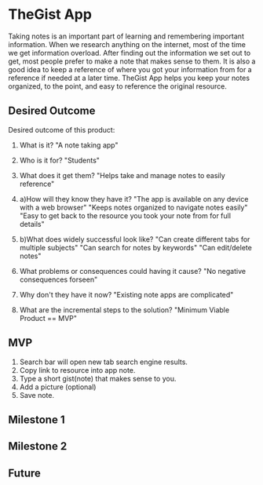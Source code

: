 # TheGist App
Taking notes is an important part of learning and remembering important information. When we research anything on the internet, most of the time we get information overload. After finding out the information we set out to get, most people prefer to make a note that makes sense to them. It is also a good idea to keep a reference of where you got your information from for a reference if needed at a later time. TheGist App helps you keep your notes organized, to the point, and easy to reference the original resource.

## Desired Outcome
Desired outcome of this product:

1. What is it?
"A note taking app"

2. Who is it for?
"Students"

3. What does it get them?
"Helps take and manage notes to easily reference"

4. a)How will they know they have it?
"The app is available on any device with a web browser"
"Keeps notes organized to navigate notes easily"
"Easy to get back to the resource you took your note from for full details"

4. b)What does widely successful look like?
"Can create different tabs for multiple subjects"
"Can search for notes by keywords"
"Can edit/delete notes"

5. What problems or consequences could having it cause?
"No negative consequences forseen"

6. Why don't they have it now?
"Existing note apps are complicated"

7. What are the incremental steps to the solution?
"Minimum Viable Product == MVP"

## MVP
1. Search bar will open new tab search engine results.
2. Copy link to resource into app note.
3. Type a short gist(note) that makes sense to you.
4. Add a picture (optional)
5. Save note.

## Milestone 1
## Milestone 2
## Future

